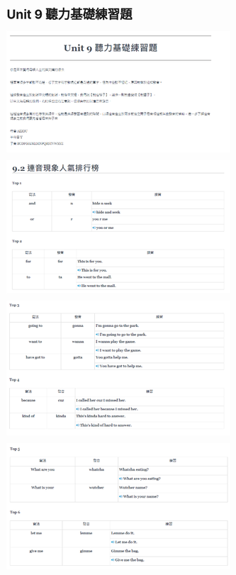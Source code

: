 # Unit 9 聽力基礎練習題

![Untitled](Unit%209%20%E8%81%BD%E5%8A%9B%E5%9F%BA%E7%A4%8E%E7%B7%B4%E7%BF%92%E9%A1%8C%20df997fdbb2f6403cb340d71580517f48/Untitled.png)

![Untitled](Unit%209%20%E8%81%BD%E5%8A%9B%E5%9F%BA%E7%A4%8E%E7%B7%B4%E7%BF%92%E9%A1%8C%20df997fdbb2f6403cb340d71580517f48/Untitled%201.png)

![Untitled](Unit%209%20%E8%81%BD%E5%8A%9B%E5%9F%BA%E7%A4%8E%E7%B7%B4%E7%BF%92%E9%A1%8C%20df997fdbb2f6403cb340d71580517f48/Untitled%202.png)

![Untitled](Unit%209%20%E8%81%BD%E5%8A%9B%E5%9F%BA%E7%A4%8E%E7%B7%B4%E7%BF%92%E9%A1%8C%20df997fdbb2f6403cb340d71580517f48/Untitled%203.png)
